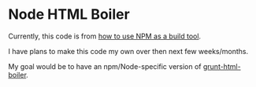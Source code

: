 # Node HTML Boiler

Currently, this code is from [how to use NPM as a build tool][post].

I have plans to make this code my own over then next few weeks/months.

My goal would be to have an npm/Node-specific version of [grunt-html-boiler][repo].


[post]: http://blog.keithcirkel.co.uk/how-to-use-npm-as-a-build-tool
[repo]: https://github.com/mhulse/grunt-html-boiler
